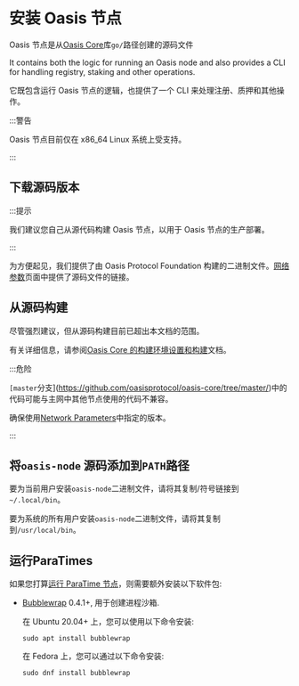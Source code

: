 # 安装 Oasis 节点

Oasis 节点是从[Oasis Core](https://github.com/oasisprotocol/oasis-core)库`go/`路径创建的源码文件

It contains both the logic for running an Oasis node and also provides a CLI for handling registry, staking and other operations.

它既包含运行 Oasis 节点的逻辑，也提供了一个 CLI 来处理注册、质押和其他操作。

:::警告

Oasis 节点目前仅在 x86_64 Linux 系统上受支持。

:::

## **下载源码版本**

:::提示

我们建议您自己从源代码构建 Oasis 节点，以用于 Oasis 节点的生产部署。

:::

为方便起见，我们提供了由 Oasis Protocol Foundation 构建的二进制文件。[网络参数](https://docs.oasis.dev/general/oasis-network/network-parameters)页面中提供了源码文件的链接。

## 从源码构建

尽管强烈建议，但从源码构建目前已超出本文档的范围。

有关详细信息，请参阅[Oasis Core 的构建环境设置和构建](https://docs.oasis.dev/oasis-core/development-setup/build-environment-setup-and-building)文档。

:::危险

`[master`分支](https://github.com/oasisprotocol/oasis-core/tree/master/)中的代码可能与主网中其他节点使用的代码不兼容。

确保使用[Network Parameters](https://docs.oasis.dev/general/oasis-network/network-parameters)中指定的版本。

:::

## 将`oasis-node` 源码添加到`PATH`路径

要为当前用户安装`oasis-node`二进制文件，请将其复制/符号链接到`~/.local/bin`。

要为系统的所有用户安装`oasis-node`二进制文件，请将其复制到`/usr/local/bin`。

## 运行ParaTimes

如果您打算[运行 ParaTime 节点](https://docs.oasis.dev/general/run-a-node/set-up-your-node/run-a-paratime-node)，则需要额外安装以下软件包:

- [Bubblewrap](https://github.com/projectatomic/bubblewrap) 0.4.1+, 用于创建进程沙箱.
    
    在 Ubuntu 20.04+ 上，您可以使用以下命令安装:
    
    ```
    sudo apt install bubblewrap
    
    ```
    
    在 Fedora 上，您可以通过以下命令安装:
    
    ```
    sudo dnf install bubblewrap
    
    ```